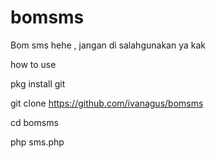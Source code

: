# bomsms
Bom sms hehe , jangan di salahgunakan ya kak

how to use

pkg install git

git clone https://github.com/ivanagus/bomsms

cd bomsms

php sms.php
